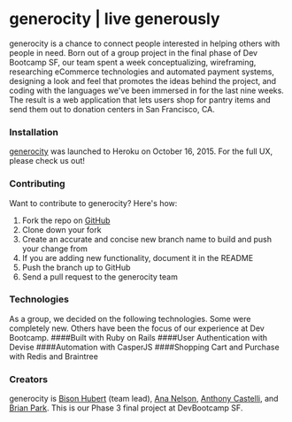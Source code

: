 generocity | live generously
=============================


generocity is a chance to connect people interested in helping others with people in need. Born out of a group project in the final phase of Dev Bootcamp SF, our team spent a week conceptualizing, wireframing, researching eCommerce technologies and automated payment systems, designing a look and feel that promotes the ideas behind the project, and coding with the languages we've been immersed in for the last nine weeks. The result is a web application that lets users shop for pantry items and send them out to donation centers in San Francisco, CA.



### Installation
[generocity](https://dashboard.heroku.com/apps) was launched to Heroku on October 16, 2015. For the full UX, please check us out!



### Contributing
Want to contribute to generocity? Here's how:
1. Fork the repo on [GitHub](https://github.com/davidbison/generocity)
2. Clone down your fork
3. Create an accurate and concise new branch name to build and push your change from
4. If you are adding new functionality, document it in the README
5. Push the branch up to GitHub
6. Send a pull request to the generocity team



### Technologies
As a group, we decided on the following technologies. Some were completely new. Others have been the focus of our experience at Dev Bootcamp.
####Built with Ruby on Rails
####User Authentication with Devise
####Automation with CasperJS
####Shopping Cart and Purchase with Redis and Braintree



### Creators
generocity is [Bison Hubert](https://github.com/davidbison) (team lead), [Ana Nelson](https://github.com/anaclair), [Anthony Castelli](https://github.com/anthonycastelli01), and [Brian Park](https://github.com/br1anp4rk718). This is our Phase 3 final project at DevBootcamp SF.